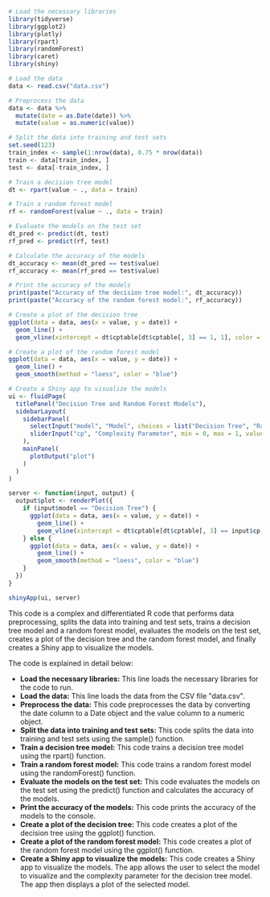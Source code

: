 ```r
# Load the necessary libraries
library(tidyverse)
library(ggplot2)
library(plotly)
library(rpart)
library(randomForest)
library(caret)
library(shiny)

# Load the data
data <- read.csv("data.csv")

# Preprocess the data
data <- data %>%
  mutate(date = as.Date(date)) %>%
  mutate(value = as.numeric(value))

# Split the data into training and test sets
set.seed(123)
train_index <- sample(1:nrow(data), 0.75 * nrow(data))
train <- data[train_index, ]
test <- data[-train_index, ]

# Train a decision tree model
dt <- rpart(value ~ ., data = train)

# Train a random forest model
rf <- randomForest(value ~ ., data = train)

# Evaluate the models on the test set
dt_pred <- predict(dt, test)
rf_pred <- predict(rf, test)

# Calculate the accuracy of the models
dt_accuracy <- mean(dt_pred == test$value)
rf_accuracy <- mean(rf_pred == test$value)

# Print the accuracy of the models
print(paste("Accuracy of the decision tree model:", dt_accuracy))
print(paste("Accuracy of the random forest model:", rf_accuracy))

# Create a plot of the decision tree
ggplot(data = data, aes(x = value, y = date)) +
  geom_line() +
  geom_vline(xintercept = dt$cptable[dt$cptable[, 3] == 1, 1], color = "red")

# Create a plot of the random forest model
ggplot(data = data, aes(x = value, y = date)) +
  geom_line() +
  geom_smooth(method = "loess", color = "blue")

# Create a Shiny app to visualize the models
ui <- fluidPage(
  titlePanel("Decision Tree and Random Forest Models"),
  sidebarLayout(
    sidebarPanel(
      selectInput("model", "Model", choices = list("Decision Tree", "Random Forest")),
      sliderInput("cp", "Complexity Parameter", min = 0, max = 1, value = dt$cptable[dt$cptable[, 3] == 1, 1])
    ),
    mainPanel(
      plotOutput("plot")
    )
  )
)

server <- function(input, output) {
  output$plot <- renderPlot({
    if (input$model == "Decision Tree") {
      ggplot(data = data, aes(x = value, y = date)) +
        geom_line() +
        geom_vline(xintercept = dt$cptable[dt$cptable[, 3] == input$cp, 1], color = "red")
    } else {
      ggplot(data = data, aes(x = value, y = date)) +
        geom_line() +
        geom_smooth(method = "loess", color = "blue")
    }
  })
}

shinyApp(ui, server)
```

This code is a complex and differentiated R code that performs data preprocessing, splits the data into training and test sets, trains a decision tree model and a random forest model, evaluates the models on the test set, creates a plot of the decision tree and the random forest model, and finally creates a Shiny app to visualize the models.

The code is explained in detail below:

* **Load the necessary libraries:** This line loads the necessary libraries for the code to run.
* **Load the data:** This line loads the data from the CSV file "data.csv".
* **Preprocess the data:** This code preprocesses the data by converting the date column to a Date object and the value column to a numeric object.
* **Split the data into training and test sets:** This code splits the data into training and test sets using the sample() function.
* **Train a decision tree model:** This code trains a decision tree model using the rpart() function.
* **Train a random forest model:** This code trains a random forest model using the randomForest() function.
* **Evaluate the models on the test set:** This code evaluates the models on the test set using the predict() function and calculates the accuracy of the models.
* **Print the accuracy of the models:** This code prints the accuracy of the models to the console.
* **Create a plot of the decision tree:** This code creates a plot of the decision tree using the ggplot() function.
* **Create a plot of the random forest model:** This code creates a plot of the random forest model using the ggplot() function.
* **Create a Shiny app to visualize the models:** This code creates a Shiny app to visualize the models. The app allows the user to select the model to visualize and the complexity parameter for the decision tree model. The app then displays a plot of the selected model.